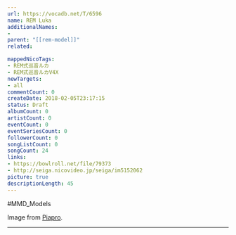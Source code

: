 ```yaml
---
url: https://vocadb.net/T/6596
name: REM Luka
additionalNames: 
- 
parent: "[[rem-model]]"
related:

mappedNicoTags:
- REM式巡音ルカ
- REM式巡音ルカV4X
newTargets:
- all
commentCount: 0
createDate: 2018-02-05T23:17:15
status: Draft
albumCount: 0
artistCount: 0
eventCount: 0
eventSeriesCount: 0
followerCount: 0
songListCount: 0
songCount: 24
links: 
- https://bowlroll.net/file/79373
- http://seiga.nicovideo.jp/seiga/im5152062
picture: true
descriptionLength: 45
---
```


#MMD_Models

Image from [Piapro](http://piapro.jp/t/g2hF).

---


